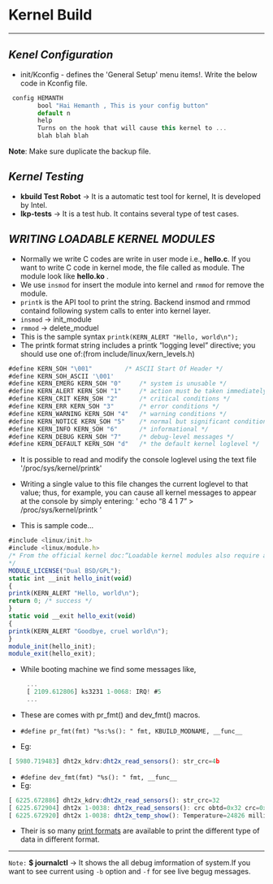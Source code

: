 # Kernel Build
---

***Kenel Configuration***
---

 * init/Kconfig - defines the 'General Setup' menu items!. Write the below code in Kconfig file.

```javascript
 config HEMANTH
        bool "Hai Hemanth , This is your config button"
        default n
        help
        Turns on the hook that will cause this kernel to ...
        blah blah blah
```
**Note**: Make sure duplicate the backup file. 

***Kernel Testing***
---

 * **kbuild Test Robot**  -> It is a automatic test tool for kernel, It is developed by Intel. 
 * **lkp-tests**    -> It is a test hub. It contains several type of test cases.


***WRITING LOADABLE KERNEL MODULES***
---

 * Normally we write C codes are write in user mode i.e., **hello.c**. If you want to write C code in kernel mode, the file called as module. The module look like **hello.ko** . 
 * We use `insmod` for insert the module into kernel and `rmmod` for remove the module.
 * `printk` is the API tool to print the string. Backend insmod and rmmod containd following system calls to enter into kernel layer.
 * `insmod`  -> init_module
 * `rmmod`   -> delete_moduel   
 * This is the sample syntax 
	`printk(KERN_ALERT "Hello, world\n");`
 * The printk format string includes a printk “logging level” directive; you should use one of:(from include/linux/kern_levels.h)
```javascript
#define KERN_SOH "\001"  		/* ASCII Start Of Header */
#define KERN_SOH_ASCII '\001'
#define KERN_EMERG KERN_SOH "0" 	/* system is unusable */
#define KERN_ALERT KERN_SOH "1" 	/* action must be taken immediately */
#define KERN_CRIT KERN_SOH "2" 		/* critical conditions */
#define KERN_ERR KERN_SOH "3" 		/* error conditions */
#define KERN_WARNING KERN_SOH "4" 	/* warning conditions */
#define KERN_NOTICE KERN_SOH "5"	/* normal but significant condition */
#define KERN_INFO KERN_SOH "6" 		/* informational */
#define KERN_DEBUG KERN_SOH "7" 	/* debug-level messages */
#define KERN_DEFAULT KERN_SOH "d" 	/* the default kernel loglevel */
```
 * It is possible to read and modify the console loglevel using the text file
	'/proc/sys/kernel/printk'
 * Writing a single value to this file changes the current loglevel to that value; thus, for example, you can cause all kernel messages to appear at the console by simply entering:
	' echo “8 4 1 7” > /proc/sys/kernel/printk '

 * This is sample code...

```javascript
#include <linux/init.h>
#include <linux/module.h>
/* From the official kernel doc:“Loadable kernel modules also require a MODULE_LICENSE() tag. This tag is neither a replacement for proper source code license information (SPDX-License-Identifier) nor in any way relevant for expressing or determining the exact license under which the source code of the module is provided. [...]”
*/
MODULE_LICENSE("Dual BSD/GPL");
static int __init hello_init(void)
{
printk(KERN_ALERT "Hello, world\n");
return 0; /* success */
}
static void __exit hello_exit(void)
{
printk(KERN_ALERT "Goodbye, cruel world\n");
}
module_init(hello_init);
module_exit(hello_exit);
```
 * While booting machine we find some messages like,
	 
```javascript
	 ...
	 [ 2109.612806] ks3231 1-0068: IRQ! #5
	 ... 
```
 * These are comes with pr_fmt() and dev_fmt() macros.
	
  * `#define pr_fmt(fmt) "%s:%s(): " fmt, KBUILD_MODNAME, __func__`
  * Eg:
```javascript
[ 5980.719483] dht2x_kdrv:dht2x_read_sensors(): str_crc=4b
```
  * `#define dev_fmt(fmt) "%s(): " fmt, __func__`
  * Eg:
```javascript
[ 6225.672886] dht2x_kdrv:dht2x_read_sensors(): str_crc=32
[ 6225.672904] dht2x 1-0038: dht2x_read_sensors(): crc obtd=0x32 crc=0x32
[ 6225.672920] dht2x 1-0038: dht2x_temp_show(): Temperature=24826 milliC
```
 * Their is so many [print formats](https://www.kernel.org/doc/Documentation/printk-formats.txt) are available to print the different type of data in different format. 
 

---
 `Note:` **$ journalctl** -> It shows the all debug imformation of system.If you want to see current using `-b` option and `-f` for see live begug messages. 


